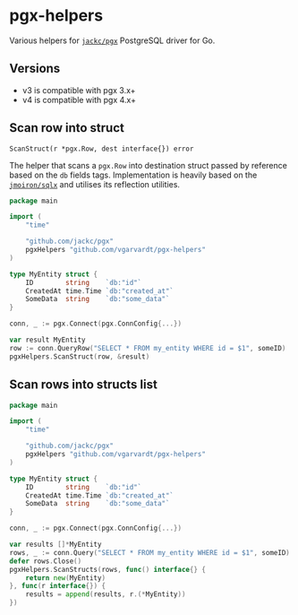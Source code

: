 # pgx-helpers

Various helpers for [`jackc/pgx`](https://github.com/jackc/pgx) PostgreSQL driver for Go.

## Versions

- v3 is compatible with pgx 3.x+
- v4 is compatible with pgx 4.x+

## Scan row into struct

`ScanStruct(r *pgx.Row, dest interface{}) error`

The helper that scans a `pgx.Row` into destination struct passed by reference based on the `db` fields tags.
Implementation is heavily based on the [`jmoiron/sqlx`](https://github.com/jmoiron/sqlx) and utilises its reflection utilities.

```go
package main

import (
	"time"

	"github.com/jackc/pgx"
	pgxHelpers "github.com/vgarvardt/pgx-helpers"
)

type MyEntity struct {
    ID        string    `db:"id"`
    CreatedAt time.Time `db:"created_at"`
    SomeData  string    `db:"some_data"`
}

conn, _ := pgx.Connect(pgx.ConnConfig{...})

var result MyEntity
row := conn.QueryRow("SELECT * FROM my_entity WHERE id = $1", someID)
pgxHelpers.ScanStruct(row, &result)
```

## Scan rows into structs list

```go
package main

import (
	"time"

	"github.com/jackc/pgx"
	pgxHelpers "github.com/vgarvardt/pgx-helpers"
)

type MyEntity struct {
    ID        string    `db:"id"`
    CreatedAt time.Time `db:"created_at"`
    SomeData  string    `db:"some_data"`
}

conn, _ := pgx.Connect(pgx.ConnConfig{...})

var results []*MyEntity
rows, _ := conn.Query("SELECT * FROM my_entity WHERE id = $1", someID)
defer rows.Close()
pgxHelpers.ScanStructs(rows, func() interface{} {
    return new(MyEntity)
}, func(r interface{}) {
    results = append(results, r.(*MyEntity))
})
```
